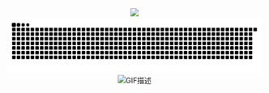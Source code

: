 <div style="text-align:center">
  <img src="https://cdn.jsdelivr.net/gh/cuikeyao/cdn/static/gif/coding.gif"> 
</div>

<div style="text-align:center">
  <img src="https://raw.githubusercontent.com/cuikeyao/cuikeyao/output/github-contribution-grid-snake.svg"> 
</div>

<div style="text-align:center">
    <img src="路径/图片.gif" alt="GIF描述">
</div>

